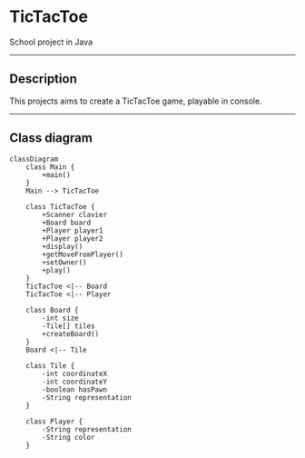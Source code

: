 # TicTacToe

School project in Java

---

## Description
This projects aims to create a TicTacToe game, playable in console.

---

## Class diagram

```mermaid
classDiagram
    class Main {
        +main()
    }
    Main --> TicTacToe

    class TicTacToe {
        +Scanner clavier
        +Board board
        +Player player1
        +Player player2
        +display()
        +getMoveFromPlayer()
        +setOwner()
        +play()
    }
    TicTacToe <|-- Board
    TicTacToe <|-- Player

    class Board {
        -int size
        -Tile[] tiles
        +createBoard()
    }
    Board <|-- Tile

    class Tile {
        -int coordinateX
        -int coordinateY
        -boolean hasPawn
        -String representation
    }

    class Player {
        -String representation
        -String color
    }
```


